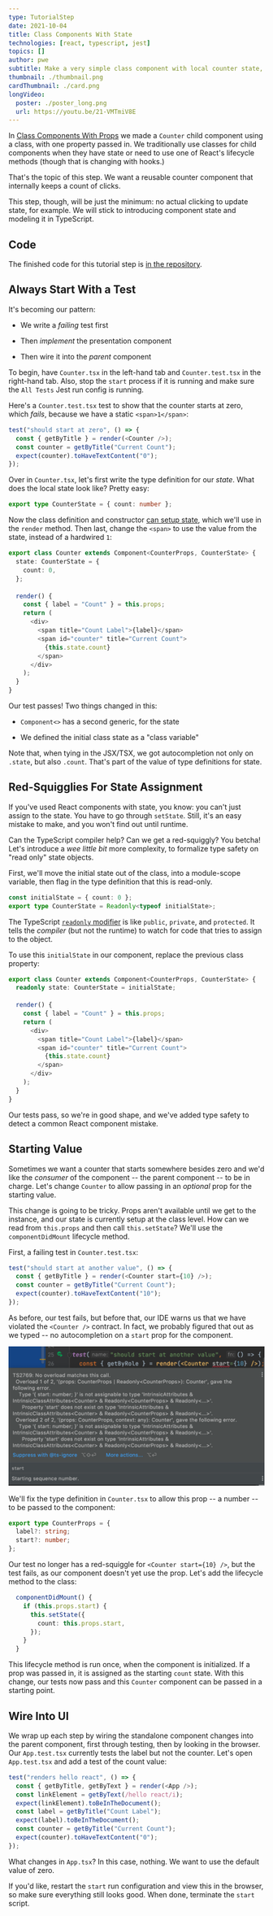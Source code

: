 ```yaml
---
type: TutorialStep
date: 2021-10-04
title: Class Components With State
technologies: [react, typescript, jest]
topics: []
author: pwe
subtitle: Make a very simple class component with local counter state, then make a type definition for that state.
thumbnail: ./thumbnail.png
cardThumbnail: ./card.png
longVideo:
  poster: ./poster_long.png
  url: https://youtu.be/21-VMTmiV8E
---
```


In [Class Components With Props](../class_props/) we made a `Counter` child component using a class, with one property passed in. 
We traditionally use classes for child components when they have state or need to use one of React's lifecycle methods (though that is changing with hooks.)

That's the topic of this step.
We want a reusable counter component that internally keeps a count of clicks.

This step, though, will be just the minimum: no actual clicking to update state, for example.
We will stick to introducing component state and modeling it in TypeScript.

## Code

The finished code for this tutorial step is 
[in the repository](https://github.com/jetbrains/guide/tree/master/sites/webstorm-guide/demos/tutorials/react_typescript_tdd/class_state).

## Always Start With a Test

It's becoming our pattern: 

- We write a *failing* test first

- Then *implement* the presentation component

- Then wire it into the *parent* component

To begin, have `Counter.tsx` in the left-hand tab and `Counter.test.tsx` in the right-hand tab. 
Also, stop the `start` process if it is running and make sure the `All Tests` Jest run config is running.

Here's a `Counter.test.tsx` test to show that the counter starts at zero, which *fails*, because we have a static `<span>1</span>`:

```typescript
test("should start at zero", () => {
  const { getByTitle } = render(<Counter />);
  const counter = getByTitle("Current Count");
  expect(counter).toHaveTextContent("0");
});
```

Over in `Counter.tsx`, let's first write the type definition for our *state*. 
What does the local state look like?
Pretty easy:

```typescript
export type CounterState = { count: number };
```

Now the class definition and constructor [can setup state](https://react-typescript-cheatsheet.netlify.app/docs/basic/getting-started/class_components), which we'll use in the `render` method.
Then last, change the `<span>` to use the value from the state, instead of a hardwired `1`:

```typescript
export class Counter extends Component<CounterProps, CounterState> {
  state: CounterState = {
    count: 0,
  };

  render() {
    const { label = "Count" } = this.props;
    return (
      <div>
        <span title="Count Label">{label}</span>
        <span id="counter" title="Current Count">
          {this.state.count}
        </span>
      </div>
    );
  }
}
```

Our test passes!
Two things changed in this:

- `Component<>` has a second generic, for the state

- We defined the initial class state as a "class variable"

Note that, when tying in the JSX/TSX, we got autocompletion not only on `.state`, but also `.count`. 
That's part of the value of type definitions for state.

## Red-Squigglies For State Assignment

If you've used React components with state, you know: you can't just assign to the state.
You have to go through `setState`.
Still, it's an easy mistake to make, and you won't find out until runtime.

Can the TypeScript compiler help?
Can we get a red-squiggly?
You betcha!
Let's introduce a *wee little bit* more complexity, to formalize type safety on "read only" state objects.

First, we'll move the initial state out of the class, into a module-scope variable, then flag in the type definition that this is read-only.

```typescript
const initialState = { count: 0 };
export type CounterState = Readonly<typeof initialState>;
```
The TypeScript [`readonly` modifier](https://www.typescriptlang.org/docs/handbook/classes.html#readonly-modifier) is like `public`, `private`, and `protected`.
It tells the *compiler* (but not the runtime) to watch for code that tries to assign to the object.

To use this `initialState` in our component, replace the previous class property:

```typescript {2}
export class Counter extends Component<CounterProps, CounterState> {
  readonly state: CounterState = initialState;

  render() {
    const { label = "Count" } = this.props;
    return (
      <div>
        <span title="Count Label">{label}</span>
        <span id="counter" title="Current Count">
          {this.state.count}
        </span>
      </div>
    );
  }
}
```

Our tests pass, so we're in good shape, and we've added type safety to detect a common React component mistake.

## Starting Value

Sometimes we want a counter that starts somewhere besides zero and we'd like the *consumer* of the component -- the parent component -- to be in charge.
Let's change `Counter` to allow passing in an *optional* prop for the starting value.

This change is going to be tricky.
Props aren't available until we get to the instance, and our state is currently setup at the class level.
How can we read from `this.props` and then call `this.setState`?
We'll use the `componentDidMount` lifecycle method.

First, a failing test in `Counter.test.tsx`:

```typescript
test("should start at another value", () => {
  const { getByTitle } = render(<Counter start={10} />);
  const counter = getByTitle("Current Count");
  expect(counter).toHaveTextContent("10");
});
```

As before, our test fails, but before that, our IDE warns us that we have violated the `<Counter />` contract. 
In fact, we probably figured that out as we typed -- no autocompletion on a `start` prop for the component.

![No Start Prop Allowed](./screenshots/red_squiggly_start.png)

We'll fix the type definition in `Counter.tsx` to allow this prop -- a number -- to be passed to the component:

```typescript {3}
export type CounterProps = {
  label?: string;
  start?: number;
};
```

Our test no longer has a red-squiggle for `<Counter start={10} />`, but the test fails, as our component doesn't yet use the prop.
Let's add the lifecycle method to the class:

```typescript
  componentDidMount() {
    if (this.props.start) {
      this.setState({
        count: this.props.start,
      });
    }
  }
```

This lifecycle method is run once, when the component is initialized.
If a prop was passed in, it is assigned as the starting `count` state.
With this change, our tests now pass and this `Counter` component can be passed in a starting point.

## Wire Into UI

We wrap up each step by wiring the standalone component changes into the parent component, first through testing, then by looking in the browser.
Our `App.test.tsx` currently tests the label but not the counter.
Let's open `App.test.tsx` and add a test of the count value:

```typescript {7,8}
test("renders hello react", () => {
  const { getByTitle, getByText } = render(<App />);
  const linkElement = getByText(/hello react/i);
  expect(linkElement).toBeInTheDocument();
  const label = getByTitle("Count Label");
  expect(label).toBeInTheDocument();
  const counter = getByTitle("Current Count");
  expect(counter).toHaveTextContent("0");
});
```

What changes in `App.tsx`?
In this case, nothing. We want to use the default value of zero.

If you'd like, restart the `start` run configuration and view this in the browser, so make sure everything still looks good.
When done, terminate the `start` script.

